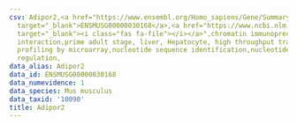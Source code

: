 ```yaml
---
csv: Adipor2,<a href="https://www.ensembl.org/Homo_sapiens/Gene/Summary?db=core;g=ENSMUSG00000030168"
  target="_blank">ENSMUSG00000030168</a>,<a href="https://www.ncbi.nlm.nih.gov/pubmed/23834426"
  target="_blank"><i class="fas fa-file"></i></a>",chromatin immunoprecipitation assay,direct
  interaction,prime adult stage, liver, Hepatocyte, high throughput transcription
  profiling by microarray,nucleotide sequence identification,nucleotide sequence identification,transcriptional
  regulation,
data_alias: Adipor2
data_id: ENSMUSG00000030168
data_numevidence: 1
data_species: Mus musculus
data_taxid: '10090'
title: Adipor2
---
```

